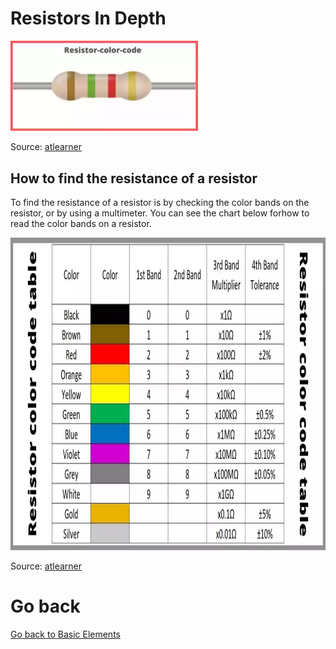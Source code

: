 # Resistors In Depth

<img src="../../assets/Resistor.jpg" width="300px">

Source: [atlearner](https://www.atlearner.com/2019/07/Resistor-color-code.html)

## How to find the resistance of a resistor 

To find the resistance of a resistor is by checking the color bands on the resistor, or by using a multimeter. You can see the chart below forhow to read the color bands on a resistor.

<img src="../../assets/ResistorColorCode.jpg"  max-width="300px" height="500px">

Source: [atlearner](https://www.atlearner.com/2019/07/Resistor-color-code.html)

# Go back
[Go back to Basic Elements](/Circuit%20elements/Basic-Elements.md)